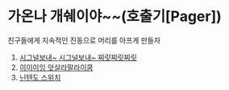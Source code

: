 # 가온나 개쉐이야~~(호출기[Pager])
친구들에게 지속적인 진동으로 머리를 아프게 만들자  
1. [시그널보내~ 시그널보내~ 찌릿찌릿찌릿]()  
2. [이이이잉 앗살라말라이쿰]()
3. [닌텐도 스위치]()